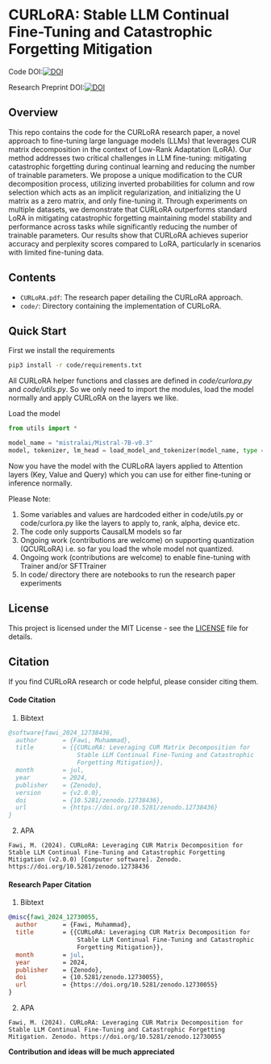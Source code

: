 # CURLoRA: Stable LLM Continual Fine-Tuning and Catastrophic Forgetting Mitigation
Code DOI:[![DOI](https://zenodo.org/badge/827041462.svg)](https://zenodo.org/doi/10.5281/zenodo.12729738)

Research Preprint DOI:[![DOI](https://zenodo.org/badge/DOI/10.5281/zenodo.12740116.svg)](https://doi.org/10.5281/zenodo.12740116)

## Overview
This repo contains the code for the CURLoRA research paper, a novel approach to fine-tuning large language models (LLMs) that leverages CUR matrix decomposition in the context of Low-Rank Adaptation (LoRA). Our method addresses two critical challenges in LLM fine-tuning: mitigating catastrophic forgetting during continual learning and reducing the number of trainable parameters. We propose a unique modification to the CUR decomposition process, utilizing inverted probabilities for column and row selection which acts as an implicit regularization, and initializing the U matrix as a zero matrix, and only fine-tuning it. Through experiments on multiple datasets, we demonstrate that CURLoRA outperforms standard LoRA in mitigating catastrophic forgetting maintaining model stability and performance across tasks while significantly reducing the number of trainable parameters. Our results show that CURLoRA achieves superior accuracy and perplexity scores compared to LoRA, particularly in scenarios with limited fine-tuning data.

## Contents
- `CURLoRA.pdf`: The research paper detailing the CURLoRA approach.
- `code/`: Directory containing the implementation of CURLoRA.

## Quick Start
First we install the requirements
```bash
pip3 install -r code/requirements.txt
```

All CURLoRA helper functions and classes are defined in *code/curlora.py* and *code/utils.py*. So we only need to import the modules, load the model normally and apply CURLoRA on the layers we like.

Load the model
```python
from utils import *

model_name = "mistralai/Mistral-7B-v0.3"
model, tokenizer, lm_head = load_model_and_tokenizer(model_name, type = "curlora")
```
Now you have the model with the CURLoRA layers applied to Attention layers (Key, Value and Query) which you can use for either fine-tuning or inference normally.

Please Note:
1. Some variables and values are hardcoded either in code/utils.py or code/curlora.py like the layers to apply to, rank, alpha, device etc.
2. The code only supports CausalLM models so far
3. Ongoing work (contributions are welcome) on supporting quantization (QCURLoRA) i.e. so far you load the whole model not quantized.
4. Ongoing work (contributions are welcome) to enable fine-tuning with Trainer and/or SFTTrainer
5. In code/ directory there are notebooks to run the research paper experiments

## License
This project is licensed under the MIT License - see the [LICENSE](https://github.com/MNoorFawi/curlora/blob/main/LICENSE) file for details.

## Citation
If you find CURLoRA research or code helpful, please consider citing them.

#### Code Citation

1. Bibtext
```bibtex
@software{fawi_2024_12738436,
  author       = {Fawi, Muhammad},
  title        = {{CURLoRA: Leveraging CUR Matrix Decomposition for 
                   Stable LLM Continual Fine-Tuning and Catastrophic
                   Forgetting Mitigation}},
  month        = jul,
  year         = 2024,
  publisher    = {Zenodo},
  version      = {v2.0.0},
  doi          = {10.5281/zenodo.12738436},
  url          = {https://doi.org/10.5281/zenodo.12738436}
}
```

2. APA
```text
Fawi, M. (2024). CURLoRA: Leveraging CUR Matrix Decomposition for Stable LLM Continual Fine-Tuning and Catastrophic Forgetting Mitigation (v2.0.0) [Computer software]. Zenodo. https://doi.org/10.5281/zenodo.12738436
```

#### Research Paper Citation

1. Bibtext
```bibtex
@misc{fawi_2024_12730055,
  author       = {Fawi, Muhammad},
  title        = {{CURLoRA: Leveraging CUR Matrix Decomposition for 
                   Stable LLM Continual Fine-Tuning and Catastrophic
                   Forgetting Mitigation}},
  month        = jul,
  year         = 2024,
  publisher    = {Zenodo},
  doi          = {10.5281/zenodo.12730055},
  url          = {https://doi.org/10.5281/zenodo.12730055}
}
```

2. APA
```text
Fawi, M. (2024). CURLoRA: Leveraging CUR Matrix Decomposition for Stable LLM Continual Fine-Tuning and Catastrophic Forgetting Mitigation. Zenodo. https://doi.org/10.5281/zenodo.12730055
```

**Contribution and ideas will be much appreciated**

